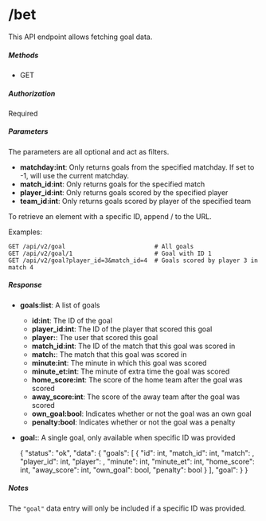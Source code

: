 # /bet

This API endpoint allows fetching goal data.

##### Methods

* GET

##### Authorization

Required

##### Parameters

The parameters are all optional and act as filters.

* **matchday:int**: Only returns goals from the specified matchday.
                    If set to -1, will use the current matchday.
* **match_id:int**: Only returns goals for the specified match
* **player_id:int**: Only returns goals scored by the specified player
* **team_id:int**: Only returns goals scored by player of the specified team


To retrieve an element with a specific ID, append /<ID> to the URL.

Examples:

    GET /api/v2/goal                         # All goals
    GET /api/v2/goal/1                       # Goal with ID 1
    GET /api/v2/goal?player_id=3&match_id=4  # Goals scored by player 3 in match 4

##### Response

* **goals:list**: A list of goals
  * **id:int**: The ID of the goal
  * **player_id:int**: The ID of the player that scored this goal
  * **player:<Player>**: The user that scored this goal
  * **match_id:int**: The ID of the match that this goal was scored in
  * **match:<Match>**: The match that this goal was scored in
  * **minute:int**: The minute in which this goal was scored
  * **minute_et:int**: The minute of extra time the goal was scored
  * **home_score:int**: The score of the home team after the goal was scored
  * **away_score:int**: The score of the away team after the goal was scored
  * **own_goal:bool**: Indicates whether or not the goal was an own goal
  * **penalty:bool**: Indicates whether or not the goal was a penalty
* **goal:<Goal>**: A single goal, only available when specific ID was provided


    {
        "status": "ok",
        "data": {
            "goals": [
                {
                    "id": int,
                    "match_id": int,
                    "match": <Match>,
                    "player_id": int,
                    "player": <Player>,
                    "minute": int,
                    "minute_et": int,
                    "home_score": int,
                    "away_score": int,
                    "own_goal": bool,
                    "penalty": bool
                }
            ],
            "goal": <Goal>
        }
    }

##### Notes

The ```"goal"``` data entry will only be included if a specific ID
was provided.
